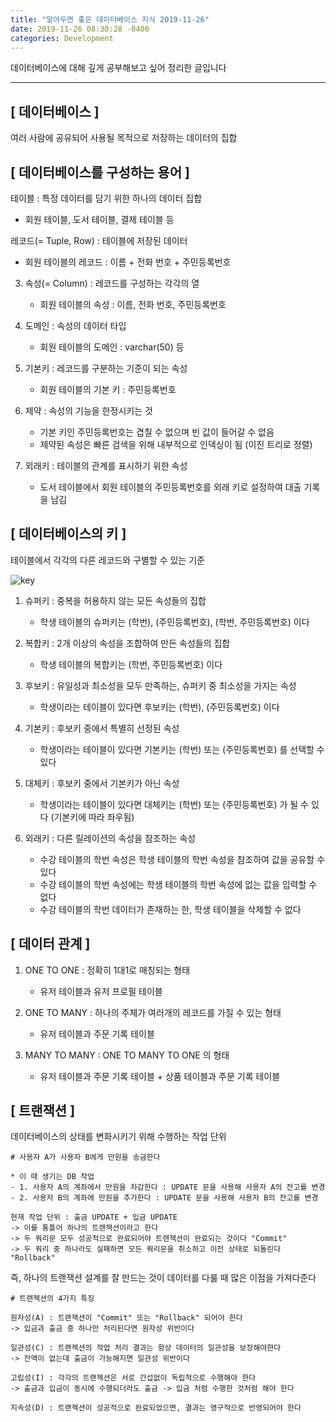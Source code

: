 ```yaml
---
title: "알아두면 좋은 데이터베이스 지식 2019-11-26"
date: 2019-11-26 08:30:28 -0400
categories: Development
---
```

데이터베이스에 대해 깊게 공부해보고 싶어 정리한 글입니다
<hr>

## [ 데이터베이스 ]
여러 사람에 공유되어 사용될 목적으로 저장하는 데이터의 집합

## [ 데이터베이스를 구성하는 용어 ]
테이블 : 특정 데이터를 담기 위한 하나의 데이터 집합
- 회원 테이블, 도서 테이블, 결제 테이블 등

레코드(= Tuple, Row) : 테이블에 저장된 데이터
- 회원 테이블의 레코드 : 이름 + 전화 번호 + 주민등록번호 

3. 속성(= Column) : 레코드를 구성하는 각각의 열
    - 회원 테이블의 속성 : 이름, 전화 번호, 주민등록번호

4. 도메인 : 속성의 데이터 타입 
    - 회원 테이블의 도메인 : varchar(50) 등

5. 기본키 : 레코드를 구분하는 기준이 되는 속성
    - 회원 테이블의 기본 키 : 주민등록번호 

6. 제약 : 속성의 기능을 한정시키는 것 
    - 기본 키인 주민등록번호는 겹칠 수 없으며 빈 값이 들어갈 수 없음
    - 제약된 속성은 빠른 검색을 위해 내부적으로 인덱싱이 됨 (이진 트리로 정렬)

7. 외래키 : 테이블의 관계를 표시하기 위한 속성
    - 도서 테이블에서 회원 테이블의 주민등록번호를 외래 키로 설정하여 대출 기록을 남김

## [ 데이터베이스의 키 ]
테이블에서 각각의 다른 레코드와 구별할 수 있는 기준

![key](https://user-images.githubusercontent.com/52072077/94326556-a0df4c80-ffdf-11ea-9484-1817c01f666f.png)

1. 슈퍼키 : 중복을 허용하지 않는 모든 속성들의 집합
    - 학생 테이블의 슈퍼키는 (학번), (주민등록번호), (학번, 주민등록번호) 이다

2. 복합키 : 2개 이상의 속성을 조합하여 만든 속성들의 집합
    - 학생 테이블의 복합키는 (학번, 주민등록번호) 이다

3. 후보키 : 유일성과 최소성을 모두 만족하는, 슈퍼키 중 최소성을 가지는 속성
    - 학생이라는 테이블이 있다면 후보키는 (학번), (주민등록번호) 이다

4. 기본키 : 후보키 중에서 특별히 선정된 속성
    - 학생이라는 테이블이 있다면 기본키는 (학번) 또는 (주민등록번호) 를 선택할 수 있다

5. 대체키 : 후보키 중에서 기본키가 아닌 속성
    - 학생이라는 테이블이 있다면 대체키는 (학번) 또는 (주민등록번호) 가 될 수 있다 (기본키에 따라 좌우됨)

6. 외래키 : 다른 릴레이션의 속성을 참조하는 속성
    - 수강 테이블의 학번 속성은 학생 테이블의 학번 속성을 참조하여 값을 공유할 수 있다
    - 수강 테이블의 학번 속성에는 학생 테이블의 학번 속성에 없는 값을 입력할 수 없다
    - 수강 테이블의 학번 데이터가 존재하는 한, 학생 테이블을 삭제할 수 없다

## [ 데이터 관계 ]

1. ONE TO ONE : 정확히 1대1로 매칭되는 형태
    - 유저 테이블과 유저 프로필 테이블 

2. ONE TO MANY : 하나의 주체가 여러개의 레코드를 가질 수 있는 형태
    - 유저 테이블과 주문 기록 테이블

3. MANY TO MANY : ONE TO MANY TO ONE 의 형태 
    - 유저 테이블과 주문 기록 테이블 + 상품 테이블과 주문 기록 테이블

## [ 트랜잭션 ]
데이터베이스의 상태를 변화시키기 위해 수행하는 작업 단위
```
# 사용자 A가 사용자 B에게 만원을 송금한다 

* 이 때 생기는 DB 작업
- 1. 사용자 A의 계좌에서 만원을 차감한다 : UPDATE 문을 사용해 사용자 A의 잔고를 변경
- 2. 사용자 B의 계좌에 만원을 추가한다 : UPDATE 문을 사용해 사용자 B의 잔고를 변경

현재 작업 단위 : 출금 UPDATE + 입금 UPDATE
-> 이를 통틀어 하나의 트랜잭션이라고 한다
-> 두 쿼리문 모두 성공적으로 완료되어야 트랜잭션이 완료되는 것이다 "Commit"
-> 두 쿼리 중 하나라도 실패하면 모든 쿼리문을 취소하고 이전 상태로 되돌린다 "Rollback"
```

즉, 하나의 트랜잭션 설계를 잘 만드는 것이 데이터를 다룰 때 많은 이점을 가져다준다

```
# 트랜젝션의 4가지 특징

원자성(A) : 트랜잭션이 "Commit" 또는 "Rollback" 되어야 한다
-> 입금과 출금 중 하나만 처리된다면 원자성 위반이다 

일관성(C) : 트랜젝션의 작업 처리 결과는 항상 데이터의 일관성을 보장해야한다
-> 잔액이 없는데 출금이 가능해지면 일관성 위반이다

고립성(I) : 각각의 트랜젝션은 서로 간섭없이 독립적으로 수행해야 한다
-> 출금과 입금이 동시에 수행되더라도 출금 -> 입금 처럼 수행한 것처럼 해야 한다

지속성(D) : 트랜젝션이 성공적으로 완료되었으면, 결과는 영구적으로 반영되어야 한다
```



